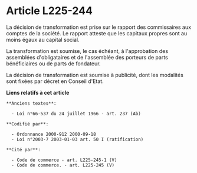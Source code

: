 # Article L225-244

La décision de transformation est prise sur le rapport des commissaires aux comptes de la société. Le rapport atteste que les
capitaux propres sont au moins égaux au capital social.

La transformation est soumise, le cas échéant, à l'approbation des assemblées d'obligataires et de l'assemblée des porteurs
de parts bénéficiaires ou de parts de fondateur.

La décision de transformation est soumise à publicité, dont les modalités sont fixées par décret en Conseil d'Etat.

**Liens relatifs à cet article**

	**Anciens textes**:

	  - Loi n°66-537 du 24 juillet 1966 - art. 237 (Ab)

	**Codifié par**:

	  - Ordonnance 2000-912 2000-09-18
	  - Loi n°2003-7 2003-01-03 art. 50 I (ratification)

	**Cité par**:

	  - Code de commerce - art. L225-245-1 (V)
	  - Code de commerce. - art. L225-245 (V)
